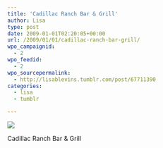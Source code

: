 ```yaml
---
title: 'Cadillac Ranch Bar & Grill'
author: Lisa
type: post
date: 2009-01-01T02:20:05+00:00
url: /2009/01/01/cadillac-ranch-bar-grill/
wpo_campaignid:
  - 2
wpo_feedid:
  - 2
wpo_sourcepermalink:
  - http://lisablevins.tumblr.com/post/67711390
categories:
  - lisa
  - tumblr

---
```

![][1]

Cadillac Ranch Bar & Grill

 [1]: /wp-o-matic/cache/cceea_xMgN4OQMFi5zak73ZhSp2eWpo1_500.jpg